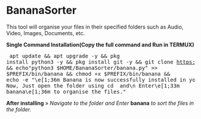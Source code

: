 # BananaSorter
This tool will organise your files in their specified folders such as Audio, Video, Images, Documents, etc.

<b>Single Command Installation(Copy the full command and Run in TERMUX)</b>
      <pre>
      apt update && apt upgrade -y 
      && pkg install python3 -y 
      && pkg install git -y 
      && git clone https://github.com/k1ushal/BananaSorter 
      && echo"python3 $HOME/BananaSorter/banana.py" >> $PREFIX/bin/banana 
      && chmod +x $PREFIX/bin/banana 
      && echo -e "\e[1;36m Banana is now successfully installed in your device.\n 
      Now, Just open the folder using cd <folderpath> and\n 
      Enter\e[1;33m banana\e[1;36m to organise the files."
      </pre>
      
<b>After installing</b>
» <i>Navigate to the folder and Enter</i> <b>banana</b> <i>to sort the files in the folder.</i>
